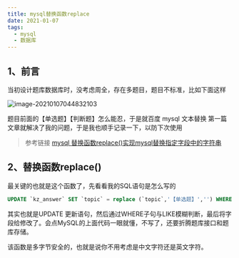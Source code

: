 ```yaml
---
title: mysql替换函数replace
date: 2021-01-07
tags:
  - mysql
  - 数据库
---
```


## 1、前言

当初设计题库数据库时，没考虑周全，存在多题目，题目不标准，比如下面这样

![image-20210107044832103](https://img.kuizuo.cn/image-20210107044832103.png)

题目前面的【单选题】【判断题】怎么能忍，于是就百度 mysql 文本替换 第一篇文章就解决了我的问题，于是我也顺手记录一下，以防下次使用

> 参考链接 [mysql 替换函数replace()实现mysql替换指定字段中的字符串](https://blog.csdn.net/qq_36663951/article/details/78791138)

## 2、替换函数replace()

最关键的也就是这个函数了，先看看我的SQL语句是怎么写的

```sql
UPDATE `kz_answer` SET `topic` = replace (`topic`,'【单选题】','') WHERE `topic` LIKE '%【单选题】%'
```

其实也就是UPDATE 更新语句，然后通过WHERE子句与LIKE模糊判断，最后将字段给修改了。会点MySQL的上面代码一眼就懂，不写了，还要折腾题库接口和题库存储。

该函数是多字节安全的，也就是说你不用考虑是中文字符还是英文字符。